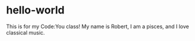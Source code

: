 # hello-world
This is for my Code:You class!
My name is Robert, I am a pisces, and I love classical music.
